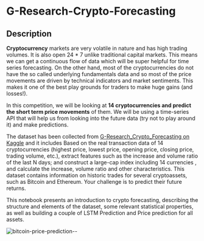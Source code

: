 # G-Research-Crypto-Forecasting

## Description
**Cryptocurrency** markets are very volatile in nature and has high trading volumes. It is also open 24 * 7 unlike traditional capital markets. This means we can get a continuous flow of data which will be super helpful for time series forecasting. On the other hand, most of the cryptocurrencies do not have the so called underlying fundamentals data and so most of the price movements are driven by technical indicators and market sentiments. This makes it one of the best play grounds for traders to make huge gains (and losses!).

In this competition, we will be looking at **14 cryptocurrencies and predict the short term price movements** of them. We will be using a time-series API that will help us from looking into the future data (try not to play around it) and make predictions.

The dataset has been collected from [G-Research_Crypto_Forecasting on Kaggle](https://www.kaggle.com/competitions/g-research-crypto-forecasting/data) and it includes
Based on the real transaction data of 14 cryptocurrencies (highest price, lowest price, opening price, closing price, trading volume, etc.), extract features such as the increase and volume ratio of the last N days; and construct a large-cap index including 14 currencies , and calculate the increase, volume ratio and other characteristics.
This dataset contains information on historic trades for several cryptoassets, such as Bitcoin and Ethereum. Your challenge is to predict their future returns.

This notebook presents an introduction to crypto forecasting, describing the structure and elements of the dataset, some relevant statistical properties, as well as building a couple of LSTM Prediction and Price prediction for all assets.

![bitcoin-price-prediction--](https://user-images.githubusercontent.com/109660074/233192186-1f1afb53-1af8-426e-93cf-501c423dc5a9.png)

